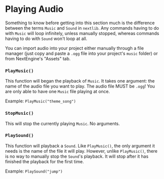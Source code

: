 # Playing Audio

Something to know before getting into this section much is the difference between the terms `Music` and `Sound` in `nextlib`. Any commands having to do with `Music` will loop infinitely, unless manually stopped, whereas commands having to do with `Sound` won't loop at all.

You can import audio into your project either manually through a file manager (just copy and paste a `.ogg` file into your project's `music` folder) or from NextEngine's "Assets" tab.

### `PlayMusic()`

This function will began the playback of `Music`. It takes one argument: the name of the audio file you want to play. The audio file MUST be `.ogg`! You are only able to have one `Music` file playing at once.

Example: `PlayMusic("theme_song")`

### `StopMusic()`

This will stop the currently playing `Music`. No arguments.

### `PlaySound()`

This function will playback a `Sound`. Like `PlayMusic()`, the only argument it needs is the name of the file it will play. However, unlike `PlayMusic()`, there is no way to manually stop the `Sound`'s playback. It will stop after it has finished the playback for the first time.

Example: `PlaySound("jump")`